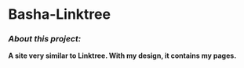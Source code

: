 # Basha-Linktree

### **_About this project:_** 

**A site very similar to Linktree. With my design, it contains my pages.**

